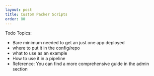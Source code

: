 ```yaml
---
layout: post
title: Custom Packer Scripts
order: 80
---
```


Todo Topics:
- Bare minimum needed to get an just one app deployed
- where to put it in the config/repo
- what to use as an example
- How to use it in a pipeline
- Reference: You can find a more comprehensive guide in the admin section
